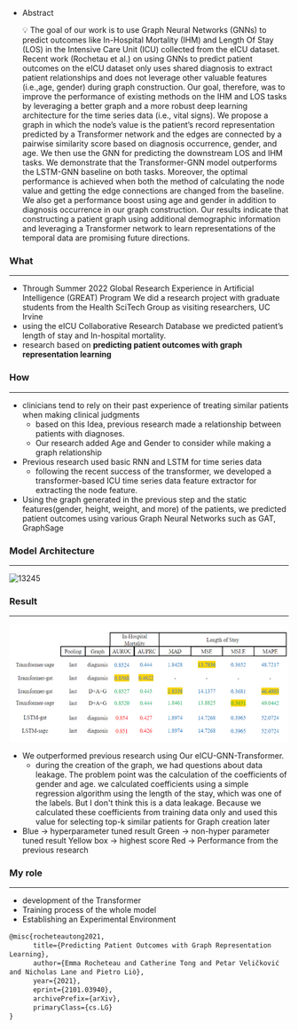 - Abstract
    
    <aside>
    💡 The goal of our work is to use Graph Neural Networks (GNNs) to predict outcomes like In-Hospital Mortality (IHM) and Length Of Stay (LOS) in the Intensive Care Unit (ICU) collected from the eICU dataset. Recent work (Rochetau et al.) on using GNNs to predict patient outcomes on the eICU dataset only uses shared diagnosis to extract patient relationships and does not leverage other valuable features (i.e.,age, gender) during graph construction. Our goal, therefore, was to improve the performance of existing methods on the IHM and LOS tasks by leveraging a better graph and a more robust deep learning architecture for the time series data (i.e., vital signs). We propose a graph in which the node’s value is the patient’s record representation predicted by a Transformer network and the edges are connected by a pairwise similarity score based on diagnosis occurrence, gender, and age. We then use the GNN for predicting the downstream LOS and IHM tasks. We demonstrate that the Transformer-GNN model outperforms the LSTM-GNN baseline on both tasks. Moreover, the optimal performance is achieved when both the method of calculating the node value and getting the edge connections are changed from the baseline.
    We also get a performance boost using age and gender in addition to diagnosis occurrence in our graph construction. Our results indicate that constructing a patient graph using additional demographic information and leveraging a Transformer network to learn representations of the temporal data are promising future directions.
    
    </aside>
    

### What

---

- Through Summer 2022 Global Research Experience in Artificial Intelligence (GREAT) Program We did a research project with graduate students from the Health SciTech Group as visiting researchers, UC Irvine
- using the eICU Collaborative Research Database we predicted patient’s length of stay and In-hospital mortality.
- research based on **predicting patient outcomes with graph representation learning**

### How

---

- clinicians tend to rely on their past experience of treating similar patients
when making clinical judgments
    - based on this Idea, previous research made a relationship between patients with diagnoses.
    - Our research added Age and Gender to consider while making a graph relationship
- Previous research used basic RNN and LSTM for time series data
    - following the recent success of the transformer, we developed a transformer-based ICU time series data feature extractor for extracting the node feature.
- Using the graph generated in the previous step and the static features(gender, height, weight, and more) of the patients, we predicted patient outcomes using various Graph Neural Networks such as GAT, GraphSage

### Model Architecture

---
![13245](https://github.com/Ldoun/eICU-GNN-Transformer/assets/67096173/311f19af-73d3-49df-b186-caed095ec7ce)

### Result

---

![image2](./result.png)

- We outperformed previous research using Our eICU-GNN-Transformer.
    - during the creation of the graph, we had questions about data leakage. The problem point was the calculation of the coefficients of gender and age. we calculated coefficients using a simple regression algorithm using the length of the stay, which was one of the labels.
But I don't think this is a data leakage. Because we calculated these coefficients from training data only and used this value for selecting top-k similar patients for Graph creation later
- Blue → hyperparameter tuned result
Green → non-hyper parameter tuned result
Yellow box → highest score
Red → Performance from the previous research

### My role

---

- development of the Transformer
- Training process of the whole model
- Establishing an Experimental Environment

``` 
@misc{rocheteautong2021,
      title={Predicting Patient Outcomes with Graph Representation Learning}, 
      author={Emma Rocheteau and Catherine Tong and Petar Veličković and Nicholas Lane and Pietro Liò},
      year={2021},
      eprint={2101.03940},
      archivePrefix={arXiv},
      primaryClass={cs.LG}
}
```
